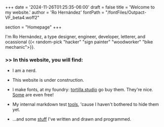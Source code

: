 +++
date = '2024-11-26T01:25:35-06:00'
draft = false
title = 'Welcome to my website.'
author = 'Ro Hernández'
fontPath = "/fontFiles/Outpact-VF_beta4.woff2"

section = "Homepage"
+++

I'm Ro Hernández, a type designer, engineer, developer, letterer, and ocassional 
{{< random-pick "hacker" "sign painter" "woodworker" "bike mechanic">}}.


### >> In this website, you will find:

- I am a nerd.

- This website is under construction.

- I make fonts, at my foundry: [tortilla.studio](https://ro.tortilla.studio) go buy them. They're nice. [Some]([tortilla.](https://ro.tortilla.studio/fonts/Outpact)) are even free!

- My internal markdown test [tools](/tools), 'cause I haven't bothered to hide them yet.

- …and some [stuff](/stuff) I've written and drawn and programmed.

